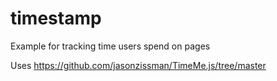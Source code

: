 # timestamp
Example for tracking time users spend on pages

Uses https://github.com/jasonzissman/TimeMe.js/tree/master
